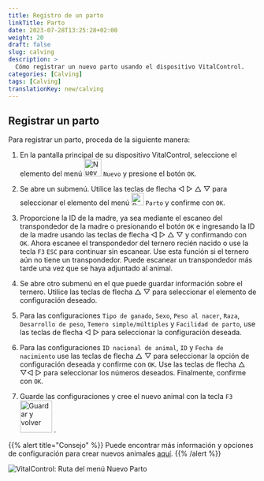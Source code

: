 ```yaml
---
title: Registro de un parto
linkTitle: Parto
date: 2023-07-28T13:25:28+02:00
weight: 20
draft: false
slug: calving
description: >
  Cómo registrar un nuevo parto usando el dispositivo VitalControl.
categories: [Calving]
tags: [Calving]
translationKey: new/calving
---
```

## Registrar un parto

Para registrar un parto, proceda de la siguiente manera:

1. En la pantalla principal de su dispositivo VitalControl, seleccione el elemento del menú <img src="/icons/main/new-animal.svg" width="35" align="bottom" alt="Nuevo animal" /> `Nuevo` y presione el botón `OK`.

2. Se abre un submenú. Utilice las teclas de flecha ◁ ▷ △ ▽ para seleccionar el elemento del menú <img src="/icons/actions/calving.svg" width="25" align="bottom" alt="Parto" /> `Parto` y confirme con `OK`.

3. Proporcione la ID de la madre, ya sea mediante el escaneo del transpondedor de la madre o presionando el botón `OK` e ingresando la ID de la madre usando las teclas de flecha ◁ ▷ △ ▽ y confirmando con `OK`. Ahora escanee el transpondedor del ternero recién nacido o use la tecla `F3` `ESC` para continuar sin escanear. Use esta función si el ternero aún no tiene un transpondedor. Puede escanear un transpondedor más tarde una vez que se haya adjuntado al animal.

4. Se abre otro submenú en el que puede guardar información sobre el ternero. Utilice las teclas de flecha △ ▽ para seleccionar el elemento de configuración deseado.

5. Para las configuraciones `Tipo de ganado`, `Sexo`, `Peso al nacer`, `Raza`, `Desarrollo de peso`, `Temero simple/múltiples` y `Facilidad de parto`, use las teclas de flecha ◁ ▷ para seleccionar la configuración deseada.

6. Para las configuraciones `ID nacional de animal`, `ID` y `Fecha de nacimiento` use las teclas de flecha △ ▽ para seleccionar la opción de configuración deseada y confirme con `OK`. Use las teclas de flecha △ ▽◁ ▷ para seleccionar los números deseados. Finalmente, confirme con `OK`.

7. Guarde las configuraciones y cree el nuevo animal con la tecla `F3` &nbsp;<img src="/icons/footer/save_exit.svg" width="65" align="bottom" alt="Guardar y volver" />&nbsp;.

{{% alert title="Consejo" %}}
Puede encontrar más información y opciones de configuración para crear nuevos animales [aquí](../../settings/animal-registration/).
{{% /alert %}}

![VitalControl: Ruta del menú Nuevo Parto](../images/calving.png "Registrar un parto")
